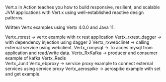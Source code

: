 Vert.x in Action teaches you how to build responsive, resilient, and scalable JVM applications with Vert.x using well-established reactive design patterns.

Written Vertx examples using Vertx 4.0.0 and Java 11.

Vertx_rxrest   -> vertx example with rx rest application
Vertx_rxrest_dagger -> with dependency injection using dagger 2
Vertx_rxwebclinet -> calling external service using webclient.
Vertx_rxmysql -> To acces mysql from application and read/write data.
Vertx_RxKafka -> producer and consumer example of kafka
Vertx_Redis  
Vertx_Junit 
Vertx_ebproxy -> service proxy example to connect external services using service proxy
Vertx_aerospike -> aerospike example with set and get example.

